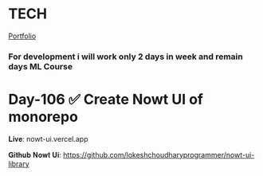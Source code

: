# TECH
[Portfolio](https://www.lokeshdev.in/)
### For development i will work only 2 days in week and remain days ML Course
# Day-106 ✅ Create Nowt UI of monorepo

𝐋𝐢𝐯𝐞: nowt-ui.vercel.app  
 
𝐆𝐢𝐭𝐡𝐮𝐛 𝐍𝐨𝐰𝐭 𝐔𝐢: https://github.com/lokeshchoudharyprogrammer/nowt-ui-library
  
